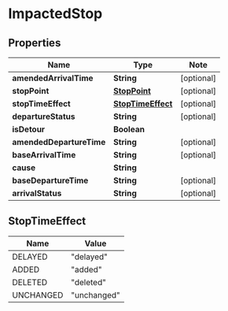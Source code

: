 # ImpactedStop

## Properties

Name | Type | Note
---- | ---- | ----
**amendedArrivalTime** | **String** | [optional] 
**stopPoint** | [**StopPoint**](StopPoint.md) | [optional] 
**stopTimeEffect** | [**StopTimeEffect**](#StopTimeEffect) | [optional] 
**departureStatus** | **String** | [optional] 
**isDetour** | **Boolean** | 
**amendedDepartureTime** | **String** | [optional] 
**baseArrivalTime** | **String** | [optional] 
**cause** | **String** | 
**baseDepartureTime** | **String** | [optional] 
**arrivalStatus** | **String** | [optional] 

## StopTimeEffect

Name | Value
---- | -----
DELAYED | "delayed"
ADDED | "added"
DELETED | "deleted"
UNCHANGED | "unchanged"

